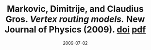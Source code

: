 ---
layout: post
title:  Markovic, Dimitrije, and Claudius Gros. *Vertex routing models.* New Journal of Physics (2009). [doi](https://doi.org/10.1088/1367-2630/11/7/073002) [pdf](http://iopscience.iop.org/article/10.1088/1367-2630/11/7/073002/pdf)
date:   2009-07-02
categories: article
tags: [journal, peer-reviewed]
---